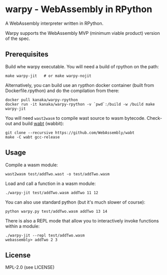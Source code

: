 # warpy - WebAssembly in RPython

A WebAssembly interpreter written in RPython.

Warpy supports the WebAssembly MVP (minimum viable product) version of
the spec.


## Prerequisites

Build whe warpy executable. You will need a build of rpython on the
path:

```
make warpy-jit   # or make warpy-nojit
```

Alternatively, you can build use an rypthon docker container (built
from Dockerfile.rpython) and do the compilation from there:

```
docker pull kanaka/warpy-rpython
docker run -it kanaka/warpy-rpython -v `pwd`:/build -w /build make warpy-jit
```

You will need `wast2wasm` to compile wast source to wasm bytecode.
Check-out and build [wabt](https://github.com/WebAssembly/wabt)
(wabbit):

```
git clone --recursive https://github.com/WebAssembly/wabt
make -C wabt gcc-release
```

## Usage

Compile a wasm module:

```
wast2wasm test/addTwo.wast -o test/addTwo.wasm
```

Load and call a function in a wasm module:

```
./warpy-jit test/addTwo.wasm addTwo 11 12
```

You can also use standard python (but it's much slower of course):

```
python warpy.py test/addTwo.wasm addTwo 13 14
```

There is also a REPL mode that allow you to interactively invoke
functions within a module:

```
./warpy-jit --repl test/addTwo.wasm
webassembly> addTwo 2 3
```

## License

MPL-2.0 (see LICENSE)
